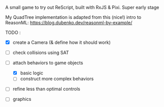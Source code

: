 A small game to try out ReScript, built with RxJS & Pixi.
Super early stage

My QuadTree implementation is adapted from this (nice!) intro to ReasonML: https://blog.dubenko.dev/reasonml-by-example/ 

TODO :

- [x] create a Camera (& define how it should work)
- [ ] check collisions using SAT
- [ ] attach behaviors to game objects

    - [x] basic logic
    - [ ] construct more complex behaviors

- [ ] refine less than optimal controls
- [ ] graphics
